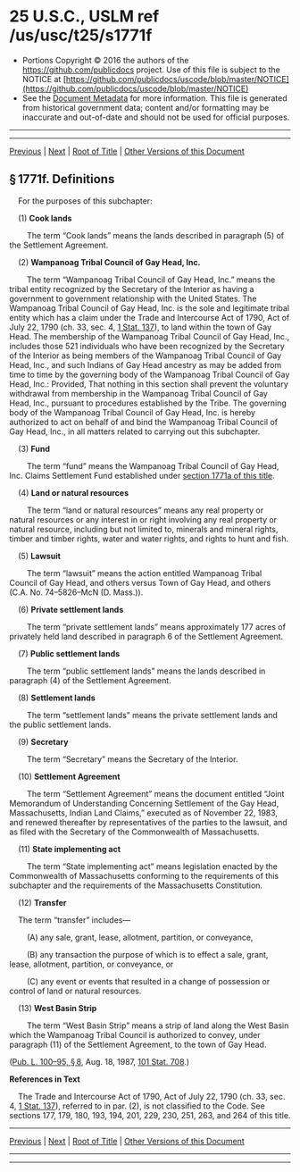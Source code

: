 ---
---

# 25 U.S.C., USLM ref /us/usc/t25/s1771f

* Portions Copyright © 2016 the authors of the https://github.com/publicdocs project.
  Use of this file is subject to the NOTICE at [https://github.com/publicdocs/uscode/blob/master/NOTICE](https://github.com/publicdocs/uscode/blob/master/NOTICE)
* See the [Document Metadata](././../../../../..//README.md) for more information.
  This file is generated from historical government data; content and/or formatting may be inaccurate and out-of-date and should not be used for official purposes.

----------
----------

[Previous](./../../../../..//us/usc/t25/ch19/schV/m__us_usc_t25_s1771e.md) | [Next](./../../../../..//us/usc/t25/ch19/schV/m__us_usc_t25_s1771g.md) | [Root of Title](./../../../../../) | [Other Versions of this Document](https://publicdocs.github.io/go/links?ns=uslm&ref=%2Fus%2Fusc%2Ft25%2Fs1771f)

## § 1771f. Definitions

    For the purposes of this subchapter:

    (1) __Cook lands__ 

        The term “Cook lands” means the lands described in paragraph (5) of the Settlement Agreement.

    (2) __Wampanoag Tribal Council of Gay Head, Inc.__ 

        The term “Wampanoag Tribal Council of Gay Head, Inc.” means the tribal entity recognized by the Secretary of the Interior as having a government to government relationship with the United States. The Wampanoag Tribal Council of Gay Head, Inc. is the sole and legitimate tribal entity which has a claim under the Trade and Intercourse Act of 1790, Act of July 22, 1790 (ch. 33, sec. 4, [1 Stat. 137][/us/stat/1/137]), to land within the town of Gay Head. The membership of the Wampanoag Tribal Council of Gay Head, Inc., includes those 521 individuals who have been recognized by the Secretary of the Interior as being members of the Wampanoag Tribal Council of Gay Head, Inc., and such Indians of Gay Head ancestry as may be added from time to time by the governing body of the Wampanoag Tribal Council of Gay Head, Inc.: Provided, That nothing in this section shall prevent the voluntary withdrawal from membership in the Wampanoag Tribal Council of Gay Head, Inc., pursuant to procedures established by the Tribe. The governing body of the Wampanoag Tribal Council of Gay Head, Inc. is hereby authorized to act on behalf of and bind the Wampanoag Tribal Council of Gay Head, Inc., in all matters related to carrying out this subchapter.

    (3) __Fund__ 

        The term “fund” means the Wampanoag Tribal Council of Gay Head, Inc. Claims Settlement Fund established under [section 1771a of this title][/us/usc/t25/s1771a].

    (4) __Land or natural resources__ 

        The term “land or natural resources” means any real property or natural resources or any interest in or right involving any real property or natural resource, including but not limited to, minerals and mineral rights, timber and timber rights, water and water rights, and rights to hunt and fish.

    (5) __Lawsuit__ 

        The term “lawsuit” means the action entitled Wampanoag Tribal Council of Gay Head, and others versus Town of Gay Head, and others (C.A. No. 74–5826–McN (D. Mass.)).

    (6) __Private settlement lands__ 

        The term “private settlement lands” means approximately 177 acres of privately held land described in paragraph 6 of the Settlement Agreement.

    (7) __Public settlement lands__ 

        The term “public settlement lands” means the lands described in paragraph (4) of the Settlement Agreement.

    (8) __Settlement lands__ 

        The term “settlement lands” means the private settlement lands and the public settlement lands.

    (9) __Secretary__ 

        The term “Secretary” means the Secretary of the Interior.

    (10) __Settlement Agreement__ 

        The term “Settlement Agreement” means the document entitled “Joint Memorandum of Understanding Concerning Settlement of the Gay Head, Massachusetts, Indian Land Claims,” executed as of November 22, 1983, and renewed thereafter by representatives of the parties to the lawsuit, and as filed with the Secretary of the Commonwealth of Massachusetts.

    (11) __State implementing act__ 

        The term “State implementing act” means legislation enacted by the Commonwealth of Massachusetts conforming to the requirements of this subchapter and the requirements of the Massachusetts Constitution.

    (12) __Transfer__ 

    The term “transfer” includes—

        (A) any sale, grant, lease, allotment, partition, or conveyance,

        (B) any transaction the purpose of which is to effect a sale, grant, lease, allotment, partition, or conveyance, or

        (C) any event or events that resulted in a change of possession or control of land or natural resources.

    (13) __West Basin Strip__ 

        The term “West Basin Strip” means a strip of land along the West Basin which the Wampanoag Tribal Council is authorized to convey, under paragraph (11) of the Settlement Agreement, to the town of Gay Head.

([Pub. L. 100–95, § 8][/us/pl/100/95/s8], Aug. 18, 1987, [101 Stat. 708][/us/stat/101/708].)

 __References in Text__ 

    The Trade and Intercourse Act of 1790, Act of July 22, 1790 (ch. 33, sec. 4, [1 Stat. 137][/us/stat/1/137]), referred to in par. (2), is not classified to the Code. See sections 177, 179, 180, 193, 194, 201, 229, 230, 251, 263, and 264 of this title.

----------

[Previous](./../../../../..//us/usc/t25/ch19/schV/m__us_usc_t25_s1771e.md) | [Next](./../../../../..//us/usc/t25/ch19/schV/m__us_usc_t25_s1771g.md) | [Root of Title](./../../../../../) | [Other Versions of this Document](https://publicdocs.github.io/go/links?ns=uslm&ref=%2Fus%2Fusc%2Ft25%2Fs1771f)

----------
----------

[/us/stat/1/137]: https://publicdocs.github.io/go/links?ns=uslm&ref=%2Fus%2Fstat%2F1%2F137
[/us/usc/t25/s1771a]: https://publicdocs.github.io/go/links?ns=uslm&ref=%2Fus%2Fusc%2Ft25%2Fs1771a
[/us/pl/100/95/s8]: https://publicdocs.github.io/go/links?ns=uslm&ref=%2Fus%2Fpl%2F100%2F95%2Fs8
[/us/stat/101/708]: https://publicdocs.github.io/go/links?ns=uslm&ref=%2Fus%2Fstat%2F101%2F708
[/us/stat/1/137]: https://publicdocs.github.io/go/links?ns=uslm&ref=%2Fus%2Fstat%2F1%2F137


